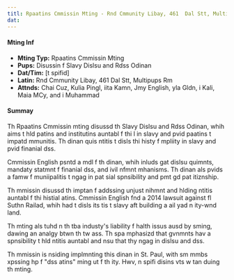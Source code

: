 ```yaml
---
titl: Rpaatins Cmmissin Mting - Rnd Cmmunity Libay, 461  Dal Stt, Multipups Rm
dat: 
---
```

#### Mting Inf
* **Mting Typ:** Rpaatins Cmmissin Mting
* **Pups:** Disussin f Slavy Dislsu and Rdss Odinan
* **Dat/Tim:** [t spifid]
* **Latin:** Rnd Cmmunity Libay, 461  Dal Stt, Multipups Rm
* **Attnds:** Chai Cuz, Kulia Pingl, iita Kamn, Jmy English, yla Gldn, i Kali, Maia MCy, and i Muhammad

#### Summay
Th Rpaatins Cmmissin mting disussd th Slavy Dislsu and Rdss Odinan, whih aims t hld patins and institutins auntabl f thi l in slavy and pvid paatins t impatd mmunitis. Th dinan quis ntitis t disls thi histy f mpliity in slavy and pvid finanial dss.

Cmmissin English psntd a mdl f th dinan, whih inluds gat dislsu quimnts, mandaty statmnt f finanial dss, and ivil nfmnt mhanisms. Th dinan als pvids a famw f muniipalitis t ngag in pat sial spnsibility and pmt gd pat itiznship.

Th mmissin disussd th imptan f addssing unjust nihmnt and hlding ntitis auntabl f thi histial atins. Cmmissin English fnd a 2014 lawsuit against fl Suthn Railad, whih had t disls its tis t slavy aft building a ail yad n ity-wnd land.

Th mting als tuhd n th tba industy's liability f halth issus ausd by sming, dawing an analgy btwn th tw ass. Th spa mphasizd that gvnmnts hav a spnsibility t hld ntitis auntabl and nsu that thy ngag in dislsu and dss.

Th mmissin is nsiding implmnting this dinan in St. Paul, with sm mmbs xpssing hp f "dss atins" ming ut f th ity. Hwv, n spifi disins  vts w tan duing th mting.

